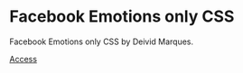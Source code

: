 # Facebook Emotions only CSS

Facebook Emotions only CSS by Deivid Marques.

[Access](http://deividmarques.github.io/face-emotions/)
